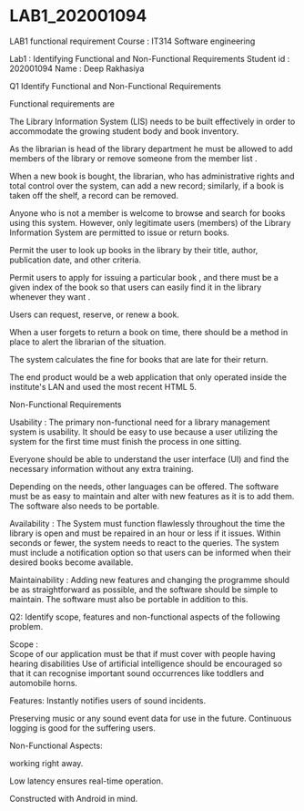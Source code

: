 # LAB1_202001094
LAB1 functional requirement 
          Course : IT314  Software engineering 




Lab1 :          Identifying Functional and Non-Functional Requirements 
Student id  : 202001094 
Name :         Deep Rakhasiya 




Q1 Identify Functional and Non-Functional Requirements 

Functional requirements are 

The Library Information System (LIS) needs to be built effectively in order to accommodate the growing student body and book inventory.

As the librarian is head of the library department he must be allowed to add members of the library or remove someone from the member list .

When a new book is bought, the librarian, who has administrative rights and total control over the system, can add a new record; similarly, if a book is taken off the shelf, a record can be removed.

Anyone who is not a member is welcome to browse and search for books using this system. However, only legitimate users (members) of the Library Information System  are permitted to issue or return books.


Permit the user to look up books in the library by their title, author, publication date, and other criteria. 

Permit users to apply for issuing a particular book , and there must be a given index of the book so that users can easily find it in the library whenever  they want . 

Users can request, reserve, or renew a book. 

When a user forgets to return a book on time, there should be a method in place to alert the librarian of the situation.

The system calculates the fine for books that are late for their return.

The end product would be a web application that only operated inside the institute's LAN and used the most recent HTML 5. 


Non-Functional Requirements

Usability : 
The primary non-functional need for a library management system is usability. It should be easy to use because a user utilizing the system for the first time must finish the process in one sitting.

Everyone should be able to understand the user interface (UI) and find the necessary information without any extra training.

Depending on the needs, other languages can be offered.
The software must be as easy to maintain and alter with new features as it is to add them. The software also needs to be portable.

Availability :
The System must function flawlessly throughout the time the library is open and must be repaired in an hour or less if it issues. Within seconds or fewer, the system needs to react to the queries. 
The system must include a notification option so that users can be informed when their desired books become available.

Maintainability :
Adding new features and changing the programme should be as straightforward as possible, and the software should be simple to maintain. The software must also be portable in addition to this.

Q2: Identify scope, features and non-functional aspects of the following problem.



Scope :  
Scope of our application must be that if must cover with people having hearing disabilities 
Use of artificial intelligence should be encouraged so that it can recognise important sound occurrences like toddlers and automobile horns.

Features: 
Instantly notifies users of sound incidents.

Preserving music or any sound  event data for use in the future.
Continuous logging is good for the suffering users.


Non-Functional Aspects:

working right away.

Low latency ensures real-time operation. 

Constructed with Android in mind.




